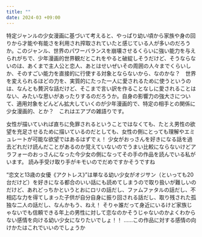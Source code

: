 ```yaml
---
title: ""
date: 2024-03 +09:00
---
```


特定ジャンルの少女漫画に基づいて考えると、やっぱり幼い頃から家族や身の回りから才能や有能さを利用され搾取されていたと感じている人が多いのだろうか。このジャンル、世界のパワーバランスを崩壊させるくらいに強い能力を与えられがちで、少年漫画的世界観だとこれをやると破綻しそうだけど、そうならないのは、あくまで主人公と恋人、あとはせいぜいその周囲の人々までくらいしか、そのすごい能力を直接的に行使する対象とならないから、なのかな？　世界を変えられるほどの力を、実質的にたった一人に愛されるために使うというのは、なんとも贅沢な話だけど、そこまで言い訳を作ることなしに愛されることはない、みたいな思いがあったりするのだろうか。自身の影響力の強大さについて、適用対象をどんどん拡大していくのが少年漫画的で、特定の相手との関係に少女漫画的、とか？　これはエアプの雑語りです。


女性が描いていれば直ちに免罪されるということではなくても、たとえ男性の欲望を充足させるために描いているのだとしても、女性の側にとっても理解やエミュレートが可能な欲望ではあるはずでぇ！
少女がおっさんを好きになる話を過去どれだけ読んだことがあるのか覚えていないのでうまい比較にならないけどアラフォーのおっさんになった今少女の側になってその手の作品を読んでいる私がいます。
読み手受け取り手がキモいのでだめですかそうですね

“恋文と13歳の女優《アクトレス》”は単なる幼い少女がオジサン（といっても20台だけど）を好きになる都合のいい話にも読めてしまうので取り扱いが難しいのだけど、あれどっちかというとおにロリの話だし、ファムファタルの話だし、不相応な力を得てしまった子供が自分自身に振り回される話だし、取り残された孤独な二人の話だし、なんかもう、ねえ！
そりゃ誰だって身近にいるけど家族じゃないでも信頼できる年上の男性に対して恋なのかそうじゃないのかよくわからない感情を向ける幼い少女になりたいでしょ！！
……この作品に対する感情の向けかたはこれでいいのでしょうか
